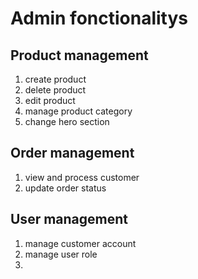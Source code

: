 # Admin fonctionalitys
## Product management
1. create product
2. delete product
3. edit product
4. manage product category
5. change hero section

## Order management
1. view and process customer
2. update order status

## User management
1. manage customer account 
2. manage user role 
3. 

